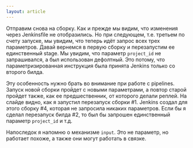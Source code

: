 ```yaml
---
layout: article
---
```

Отправим снова на сборку. Как и прежде мы видим, что изменения через Jenkinsfile не отобразились. Но при следующем, т.е. третьем по счету запуске, мы увидим, что теперь идёт запрос всех трех параметров. Давай вернемся в первую сборку и перезапустим ее единственный stage. Мы увидим, что параметр `project_id` не запрашивался, а был использован дефолтный. Это потому, что параметризированная инструкция была принята Jenkins только со второго билда. 

Эту особенность нужно брать во внимание при работе с pipelines. Запуск новой сборки пройдет с новыми параметрами, а повтор старой пройдет также, как ее предшественник, от которого делали реплей. На слайде видно, как я запустил перезапуск сборки #1. Jenkins создал для этого сборку #4, которая не запросила никаких параметров. Если бы я сделал перезапуск билда #2, то был бы запрошен единственный параметр `project_id` и т.д.

Напоследок я напомню о механизме `input`. Это не параметр, но работает похоже, а также они могут работать в связке.

